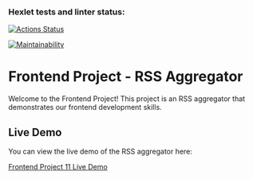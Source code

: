 ### Hexlet tests and linter status:

[![Actions Status](https://github.com/IvanLiVa/frontend-project-11/actions/workflows/hexlet-check.yml/badge.svg)](https://github.com/IvanLiVa/frontend-project-11/actions)

[![Maintainability](https://api.codeclimate.com/v1/badges/3c4a28a4fa4d155ba47b/maintainability)](https://codeclimate.com/github/IvanLiVa/frontend-project-11/maintainability)

# Frontend Project - RSS Aggregator

Welcome to the Frontend Project! This project is an RSS aggregator that demonstrates our frontend development skills.

## Live Demo

You can view the live demo of the RSS aggregator here:

[Frontend Project 11 Live Demo](https://frontend-project-11-2tgk.vercel.app/)